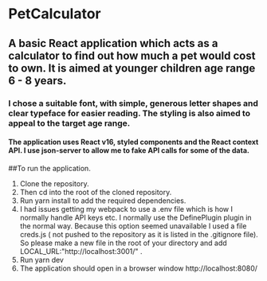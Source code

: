 # PetCalculator

## A basic React application which acts as a calculator to find out how much a pet would cost to own. It is aimed at younger children age range 6 - 8 years.
### I chose a suitable font, with simple, generous letter shapes and clear typeface for easier reading. The styling is also aimed to appeal to the target age range.
#### The application uses React v16, styled components and the React context API. I use json-server to allow me to fake API calls for some of the data.

##To run the application.

1. Clone the repository.
2. Then cd into the root of the cloned repository.
3. Run yarn install to add the required dependencies.
4. I had issues getting my webpack to use a .env file which is how I normally handle API keys etc. I normally use the DefinePlugin plugin in the normal way.  Because this option seemed unavailable I used a file creds.js ( not pushed to the repository as it is listed in the .gitignore file). So please make a new file in the root of your directory and add   LOCAL_URL:"http://localhost:3001/" .
5. Run yarn dev 
6. The application should open in a browser window http://localhost:8080/
